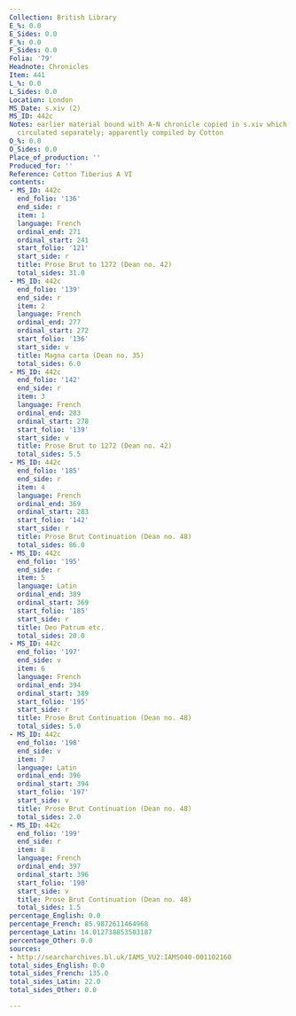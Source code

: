 ```yaml
---
Collection: British Library
E_%: 0.0
E_Sides: 0.0
F_%: 0.0
F_Sides: 0.0
Folia: '79'
Headnote: Chronicles
Item: 441
L_%: 0.0
L_Sides: 0.0
Location: London
MS_Date: s.xiv (2)
MS_ID: 442c
Notes: earlier material bound with A-N chronicle copied in s.xiv which seems to have
  circulated separately; apparently compiled by Cotton
O_%: 0.0
O_Sides: 0.0
Place_of_production: ''
Produced_for: ''
Reference: Cotton Tiberius A VI
contents:
- MS_ID: 442c
  end_folio: '136'
  end_side: r
  item: 1
  language: French
  ordinal_end: 271
  ordinal_start: 241
  start_folio: '121'
  start_side: r
  title: Prose Brut to 1272 (Dean no. 42)
  total_sides: 31.0
- MS_ID: 442c
  end_folio: '139'
  end_side: r
  item: 2
  language: French
  ordinal_end: 277
  ordinal_start: 272
  start_folio: '136'
  start_side: v
  title: Magna carta (Dean no. 35)
  total_sides: 6.0
- MS_ID: 442c
  end_folio: '142'
  end_side: r
  item: 3
  language: French
  ordinal_end: 283
  ordinal_start: 278
  start_folio: '139'
  start_side: v
  title: Prose Brut to 1272 (Dean no. 42)
  total_sides: 5.5
- MS_ID: 442c
  end_folio: '185'
  end_side: r
  item: 4
  language: French
  ordinal_end: 369
  ordinal_start: 283
  start_folio: '142'
  start_side: r
  title: Prose Brut Continuation (Dean no. 48)
  total_sides: 86.0
- MS_ID: 442c
  end_folio: '195'
  end_side: r
  item: 5
  language: Latin
  ordinal_end: 389
  ordinal_start: 369
  start_folio: '185'
  start_side: r
  title: Deo Patrum etc.
  total_sides: 20.0
- MS_ID: 442c
  end_folio: '197'
  end_side: v
  item: 6
  language: French
  ordinal_end: 394
  ordinal_start: 389
  start_folio: '195'
  start_side: r
  title: Prose Brut Continuation (Dean no. 48)
  total_sides: 5.0
- MS_ID: 442c
  end_folio: '198'
  end_side: v
  item: 7
  language: Latin
  ordinal_end: 396
  ordinal_start: 394
  start_folio: '197'
  start_side: v
  title: Prose Brut Continuation (Dean no. 48)
  total_sides: 2.0
- MS_ID: 442c
  end_folio: '199'
  end_side: r
  item: 8
  language: French
  ordinal_end: 397
  ordinal_start: 396
  start_folio: '198'
  start_side: v
  title: Prose Brut Continuation (Dean no. 48)
  total_sides: 1.5
percentage_English: 0.0
percentage_French: 85.9872611464968
percentage_Latin: 14.012738853503187
percentage_Other: 0.0
sources:
- http://searcharchives.bl.uk/IAMS_VU2:IAMS040-001102160
total_sides_English: 0.0
total_sides_French: 135.0
total_sides_Latin: 22.0
total_sides_Other: 0.0

---
```

